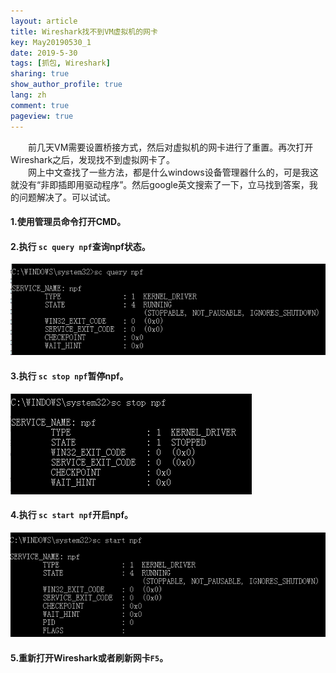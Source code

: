 ```yaml
---
layout: article
title: Wireshark找不到VM虚拟机的网卡
key: May20190530_1
date: 2019-5-30
tags: [抓包, Wireshark]
sharing: true
show_author_profile: true
lang: zh
comment: true
pageview: true
---
```

&emsp;&emsp;前几天VM需要设置桥接方式，然后对虚拟机的网卡进行了重置。再次打开Wireshark之后，发现找不到虚拟网卡了。<br><!--more-->
&emsp;&emsp;网上中文查找了一些方法，都是什么windows设备管理器什么的，可是我这就没有“非即插即用驱动程序”。然后google英文搜索了一下，立马找到答案，我的问题解决了。可以试试。<br>
#### 1.使用管理员命令打开CMD。
#### 2.执行 `sc query npf`查询npf状态。
![npf状态](/images/20190530154957.png)
#### 3.执行 `sc stop npf`暂停npf。
![暂停npf](/images/20190530155149.png)
#### 4.执行 `sc start npf`开启npf。
![开启npf](/images/20190530155211.png)
#### 5.重新打开Wireshark或者刷新网卡`F5`。
